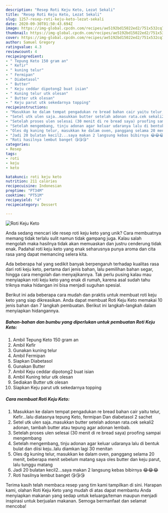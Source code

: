 ```yaml
---
description: "Resep Roti Keju Keto, Lezat Sekali"
title: "Resep Roti Keju Keto, Lezat Sekali"
slug: 1257-resep-roti-keju-keto-lezat-sekali
date: 2020-09-30T01:50:43.694Z
image: https://img-global.cpcdn.com/recipes/ae5192bd15022ed2/751x532cq70/roti-keju-keto-foto-resep-utama.jpg
thumbnail: https://img-global.cpcdn.com/recipes/ae5192bd15022ed2/751x532cq70/roti-keju-keto-foto-resep-utama.jpg
cover: https://img-global.cpcdn.com/recipes/ae5192bd15022ed2/751x532cq70/roti-keju-keto-foto-resep-utama.jpg
author: Samuel Gregory
ratingvalue: 4.3
reviewcount: 4
recipeingredient:
- " Tepung Keto 150 gram an"
- " Kefir"
- " kuning telur"
- " Fermipan"
- " Diabetasol"
- " Butter"
- " Keju ceddar dipotong2 buat isian"
- " Kuning telur utk olesan"
- " Butter utk olesan"
- " Keju parut utk sekedarnya topping"
recipeinstructions:
- "Masukkan ke dalam tempat pengadukan re bread bahan cair yaitu telur, Kefir...lalu diatasnya tepung Keto, fermipan Dan diabetasol 2 sachet"
- "Setel utk ulen saja..masukkan butter setelah adonan rata.cek sekali2 adonan, tambah butter atau tepung agar adonan lembab."
- "Setelah proses ulen selesai (30 menit di re bread saya) proofing sampai mengembang"
- "Setelah mengembang, tinju adonan agar keluar udaranya lalu di bentuk bulat dan diisi keju..lalu diamkan lagi 30 menitan"
- "Oles dg kuning telur, masukkan ke dalam oven, panggang selama 20 menit, beberapa menit sebelum matang saya oles butter dan keju parut, lalu tunggu matang"
- "Jadi 20 bulatan kecil2...saya makan 2 langsung kebas bibirnya 😂😂😂"
- "Roti hasilnya lembut banget 😘😘😘"
categories:
- Resep
tags:
- roti
- keju
- keto

katakunci: roti keju keto 
nutrition: 211 calories
recipecuisine: Indonesian
preptime: "PT34M"
cooktime: "PT51M"
recipeyield: "4"
recipecategory: Dessert

---
```



![Roti Keju Keto](https://img-global.cpcdn.com/recipes/ae5192bd15022ed2/751x532cq70/roti-keju-keto-foto-resep-utama.jpg)

Anda sedang mencari ide resep roti keju keto yang unik? Cara membuatnya memang tidak terlalu sulit namun tidak gampang juga. Kalau salah mengolah maka hasilnya tidak akan memuaskan dan justru cenderung tidak enak. Padahal roti keju keto yang enak seharusnya punya aroma dan cita rasa yang dapat memancing selera kita.

Ada beberapa hal yang sedikit banyak berpengaruh terhadap kualitas rasa dari roti keju keto, pertama dari jenis bahan, lalu pemilihan bahan segar, hingga cara mengolah dan menyajikannya. Tak perlu pusing kalau mau menyiapkan roti keju keto yang enak di rumah, karena asal sudah tahu triknya maka hidangan ini bisa menjadi suguhan spesial.




Berikut ini ada beberapa cara mudah dan praktis untuk membuat roti keju keto yang siap dikreasikan. Anda dapat membuat Roti Keju Keto memakai 10 jenis bahan dan 7 langkah pembuatan. Berikut ini langkah-langkah dalam menyiapkan hidangannya.

<!--inarticleads1-->

##### Bahan-bahan dan bumbu yang diperlukan untuk pembuatan Roti Keju Keto:

1. Ambil  Tepung Keto 150 gram an
1. Ambil  Kefir
1. Gunakan  kuning telur
1. Ambil  Fermipan
1. Siapkan  Diabetasol
1. Gunakan  Butter
1. Ambil  Keju ceddar dipotong2 buat isian
1. Ambil  Kuning telur utk olesan
1. Sediakan  Butter utk olesan
1. Siapkan  Keju parut utk sekedarnya topping




<!--inarticleads2-->

##### Cara membuat Roti Keju Keto:

1. Masukkan ke dalam tempat pengadukan re bread bahan cair yaitu telur, Kefir...lalu diatasnya tepung Keto, fermipan Dan diabetasol 2 sachet
1. Setel utk ulen saja..masukkan butter setelah adonan rata.cek sekali2 adonan, tambah butter atau tepung agar adonan lembab.
1. Setelah proses ulen selesai (30 menit di re bread saya) proofing sampai mengembang
1. Setelah mengembang, tinju adonan agar keluar udaranya lalu di bentuk bulat dan diisi keju..lalu diamkan lagi 30 menitan
1. Oles dg kuning telur, masukkan ke dalam oven, panggang selama 20 menit, beberapa menit sebelum matang saya oles butter dan keju parut, lalu tunggu matang
1. Jadi 20 bulatan kecil2...saya makan 2 langsung kebas bibirnya 😂😂😂
1. Roti hasilnya lembut banget 😘😘😘




Terima kasih telah membaca resep yang tim kami tampilkan di sini. Harapan kami, olahan Roti Keju Keto yang mudah di atas dapat membantu Anda menyiapkan makanan yang sedap untuk keluarga/teman maupun menjadi inspirasi untuk berjualan makanan. Semoga bermanfaat dan selamat mencoba!
